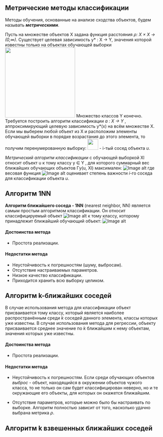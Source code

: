 
## Метрические методы классификации

Методы обучения, основанные на анализе сходства объектов,  будем называть ***метрическими***.
 
Пусть на множестве объектов X задана функция расстояния *ρ: X × X → (0,∞)*.  Существует целевая зависимость y* :  X → Y, значения которой известны только на объектах обучающей выборки <img src="https://github.com/temirkayaeva/ML0/blob/master/images/03803ad3e8b46f76831df83fd1a51e98.png" width="230">
Множество классов Y конечно. Требуется построить алгоритм классификации *a : X → Y* , аппроксимирующий целевую зависимость y*(x) на всём множестве X. Если мы выберем любой объект из X и расположим элементы обучающей выборки в порядке возрастания до этого элемента, то получим перенумерованную выборку: <img src="https://github.com/temirkayaeva/ML0/raw/master/images/1.png" width="35"> -  i-тый сосед объекта *u*.

*Метрический алгоритм классификации* с обучающей выборкой Xl относит объект u к тому классу y ∈ Y , для которого суммарный вес ближайших обучающих объектов Γy(u, Xl) максимален:
![Image alt](https://github.com/temirkayaeva/ML0/raw/master/images/2.png)
где весовая функция ![Image alt](https://github.com/temirkayaeva/ML0/raw/master/images/3.png) оценивает степень важности *i*-го соседа для классификации объекта *u*.

 
## Алгоритм 1NN

**Алгоритм ближайшего соседа - 1NN** (nearest neighbor, NN)  является самым простым алгоритмом классификации. Он относит классифицируемый объект ![Image alt](https://github.com/temirkayaeva/ML0/raw/master/images/4.png) к тому классу, которому принадлежит ближайший обучающий объект: ![Image alt](https://github.com/temirkayaeva/ML0/raw/master/images/5.png)
  
#### Достоинства метода

* Простота реализации.

#### Недостатки метода

* Неустойчивость к погрешностям (шуму, выбросам).
* Отсутствие настраиваемых параметров.
* Низкое качество классификации.
* Приходится хранить всю выборку целиком.

## Алгоритм k-ближайших соседей


В случае использования метода для классификации объект присваивается тому классу, который является наиболее распространённым среди *k* соседей данного элемента, классы которых уже известны. В случае использования метода для регрессии, объекту присваивается среднее значение по *k* ближайшим к нему объектам, значения которых уже известны.


#### Достоинства метода

* Простота реализации.

#### Недостатки метода

* Неустойчивость к погрешностям. Если среди обучающих объектов *выброс* - объект, находящийся в окружении объектов чужого класса, то не только он сам будет классифицирован неверно, но и те окружающие его объекты, для которых он окажется ближайшим.

* Отсутствие параметров, которые можно было бы настраивать по выборке. Алгоритм полностью зависит от того, насколько удачно выбрана метрика *ρ*.

## Алгоритм k взвешенных ближайших соседей


